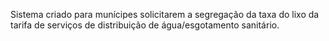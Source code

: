 Sistema criado para munícipes solicitarem a segregação da taxa do lixo da tarifa de serviços de distribuição de água/esgotamento sanitário.
